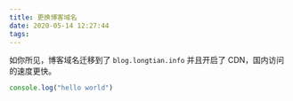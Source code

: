 ```yaml
---
title: 更换博客域名
date: 2020-05-14 12:27:44
tags:
---
```


如你所见，博客域名迁移到了 `blog.longtian.info` 并且开启了 CDN，国内访问的速度更快。

```js
console.log("hello world")
```
